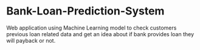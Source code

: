 # Bank-Loan-Prediction-System
Web application using Machine Learning model to check customers previous loan related data and get an idea about if bank provides loan they will payback or not.
